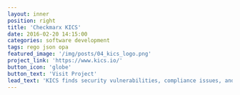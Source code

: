 ```yaml
---
layout: inner
position: right
title: 'Checkmarx KICS'
date: 2016-02-20 14:15:00
categories: software development
tags: rego json opa
featured_image: '/img/posts/04_kics_logo.png'
project_link: 'https://www.kics.io/'
button_icon: 'globe'
button_text: 'Visit Project'
lead_text: 'KICS finds security vulnerabilities, compliance issues, and infrastructure misconfigurations in following Infrastructure as Code solutions: Terraform, Kubernetes, Docker, AWS CloudFormation, Ansible. 1000+ queries are available'
---
```

